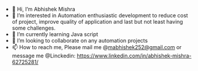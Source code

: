 - 👋 Hi, I’m Abhishek Mishra
- 👀 I’m interested in Automation enthusiastic development to reduce cost of project, improve quality of application and last but not least having some challenges.
- 🌱 I’m currently learning Java script
- 💞️ I’m looking to collaborate on any automation projects
- 📫 How to reach me, Please mail me @mabhishek252@gmail.com or message me @Linckedin: https://www.linkedin.com/in/abhishek-mishra-62725281/

<!---
mabhishek252/mabhishek252 is a ✨ special ✨ repository because its `README.md` (this file) appears on your GitHub profile.
You can click the Preview link to take a look at your changes.
--->
